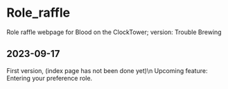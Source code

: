 # Role_raffle
Role raffle webpage for Blood on the ClockTower; version: Trouble Brewing

## 2023-09-17
First version, (index page has not been done yet)\n
Upcoming feature: Entering your preference role.
